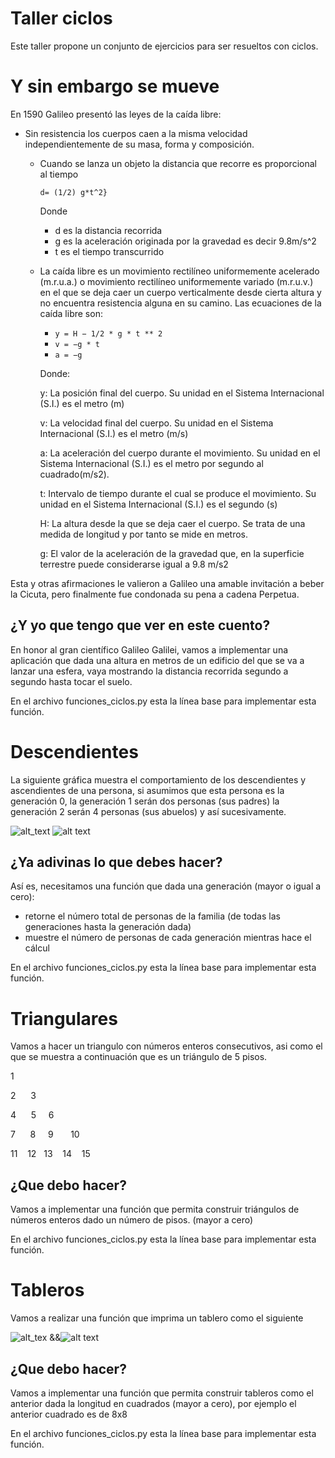 # Taller ciclos
Este taller propone un conjunto de ejercicios para ser resueltos con ciclos.

# Y sin embargo se mueve
En 1590 Galileo presentó las leyes de la caída libre:
*  Sin resistencia los cuerpos caen a la misma velocidad independientemente de su masa, forma y composición.
   *   Cuando se lanza un objeto la distancia que recorre es proporcional al tiempo
        
        `d= (1/2) g*t^2}`

        Donde
        * d es la distancia recorrida
        * g es la aceleración originada por la gravedad es decir 9.8m/s^2
        * t es el tiempo transcurrido
    
    * La caída libre es un movimiento rectilíneo uniformemente acelerado (m.r.u.a.) o 
    movimiento rectilíneo uniformemente variado (m.r.u.v.) en el que se deja caer un 
    cuerpo verticalmente desde cierta altura y no encuentra resistencia alguna en su camino. 
    Las ecuaciones de la caída libre son:

        * `y = H − 1/2 * g * t ** 2`
        * `v = −g * t`
        * `a = −g`

        Donde:
        
        y: La posición final del cuerpo. Su unidad en el Sistema Internacional (S.I.) es el metro (m)

        v: La velocidad final del cuerpo. Su unidad en el Sistema Internacional (S.I.) es el metro  (m/s)

        a: La aceleración del cuerpo durante el movimiento. Su unidad en el Sistema Internacional (S.I.) es el metro por segundo al cuadrado(m/s2).

        t: Intervalo de tiempo durante el cual se produce el movimiento. Su unidad en el Sistema Internacional (S.I.) es el segundo (s)

        H: La altura desde la que se deja caer el cuerpo. Se trata de una medida de longitud y por tanto se mide en metros.

        g: El valor de la aceleración de la gravedad que, en la superficie terrestre puede considerarse igual a 9.8 m/s2


Esta y otras afirmaciones le valieron a Galileo una amable invitación a beber la Cicuta, pero finalmente fue condonada su pena a cadena Perpetua.


## ¿Y yo que tengo que ver en este cuento?
En honor al gran científico Galileo Galilei, vamos a implementar una aplicación que dada una altura en metros de un edificio del que se va a lanzar una esfera, vaya mostrando la distancia recorrida segundo a segundo hasta tocar el suelo.

En el archivo funciones_ciclos.py esta la línea base para implementar esta función.


# Descendientes

La siguiente gráfica muestra el comportamiento de los descendientes y ascendientes de una persona, si asumimos que esta persona es la generación 0, la generación 1 serán dos personas (sus padres) la generación 2 serán 4 personas (sus abuelos) y así sucesivamente.

![alt_text](generacion.png)
![alt text](https://raw.githubusercontent.com/oscarhf/Materiales_de_apoyo/05af7b952d444565e3b46ee198331d379108b049/generacion.png)

## ¿Ya adivinas lo que debes hacer?
Así es, necesitamos una función que dada una generación (mayor o igual a cero):
*   retorne el número total de personas de la familia (de todas las generaciones hasta la generación dada)
* muestre el número de personas de cada generación mientras hace el cálcul

En el archivo funciones_ciclos.py esta la línea base para implementar esta función.

# Triangulares
Vamos a hacer un triangulo con números enteros consecutivos, asi como el que se muestra a continuación que es un triángulo de 5 pisos.

1

2&nbsp;&nbsp;&nbsp;&nbsp;&nbsp;&nbsp;3

4&nbsp;&nbsp;&nbsp;&nbsp;&nbsp;&nbsp;5&nbsp;&nbsp;&nbsp;&nbsp;&nbsp;6

7&nbsp;&nbsp;&nbsp;&nbsp;&nbsp;&nbsp;8&nbsp;&nbsp;&nbsp;&nbsp;&nbsp;9&nbsp;&nbsp;&nbsp;&nbsp;&nbsp;&nbsp;&nbsp;10

11&nbsp;&nbsp;&nbsp;&nbsp;12&nbsp;&nbsp;&nbsp;13&nbsp;&nbsp;&nbsp;&nbsp;14&nbsp;&nbsp;&nbsp;&nbsp;15

## ¿Que debo hacer?

Vamos a implementar una función que permita construir triángulos de números enteros dado un número de pisos. (mayor a cero)


En el archivo funciones_ciclos.py esta la línea base para implementar esta función.

# Tableros
Vamos a realizar una función que imprima un tablero como el siguiente

![alt_tex](tablero.png)
&&![alt text](https://raw.githubusercontent.com/oscarhf/Materiales_de_apoyo/master/tablero.png)

## ¿Que debo hacer?

Vamos a implementar una función que permita construir tableros como el anterior dada la longitud en cuadrados (mayor a cero), por ejemplo el anterior cuadrado es de 8x8


En el archivo funciones_ciclos.py esta la línea base para implementar esta función.




